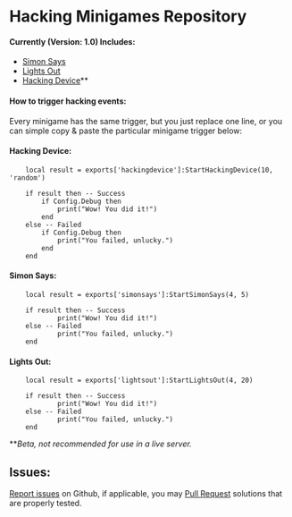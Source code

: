 # Hacking Minigames Repository
#### Currently (Version: 1.0) Includes:
- [Simon Says](https://www.youtube.com/watch?v=eKGQmEtMhuU)
- [Lights Out](https://www.youtube.com/watch?v=jDQryRb34KU)
- [Hacking Device](https://www.youtube.com/watch?v=SG7AmPRSVug)**

#### How to trigger hacking events:
Every minigame has the same trigger, but you just replace one line, or you can simple copy & paste the particular minigame trigger below:

#### Hacking Device:
        
        local result = exports['hackingdevice']:StartHackingDevice(10, 'random')

        if result then -- Success
            if Config.Debug then
                print("Wow! You did it!")
            end
        else -- Failed
            if Config.Debug then
                print("You failed, unlucky.")
            end
        end
        
#### Simon Says: 
        
        local result = exports['simonsays']:StartSimonSays(4, 5)

        if result then -- Success
                print("Wow! You did it!")
        else -- Failed
                print("You failed, unlucky.")
        end
        
#### Lights Out:
        
        local result = exports['lightsout']:StartLightsOut(4, 20)

        if result then -- Success
                print("Wow! You did it!")
        else -- Failed
                print("You failed, unlucky.")
        end        
        
***Beta, not recommended for use in a live server.*

## Issues:
[Report issues](https://github.com/dnelyk/Hacking_Minigames/issues/new) on Github, if applicable, you may [Pull Request](https://github.com/dnelyk/Hacking_Minigames/compare) solutions that are properly tested.
